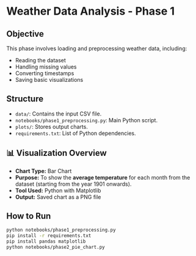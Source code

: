 # Weather Data Analysis - Phase 1

## Objective
This phase involves loading and preprocessing weather data, including:
- Reading the dataset
- Handling missing values
- Converting timestamps
- Saving basic visualizations

## Structure
- `data/`: Contains the input CSV file.
- `notebooks/phase1_preprocessing.py`: Main Python script.
- `plots/`: Stores output charts.
- `requirements.txt`: List of Python dependencies.

## 📊 Visualization Overview

- **Chart Type:** Bar Chart
- **Purpose:** To show the **average temperature** for each month from the dataset (starting from the year 1901 onwards).
- **Tool Used:** Python with Matplotlib
- **Output:** Saved chart as a PNG file

## How to Run
```bash
python notebooks/phase1_preprocessing.py
pip install -r requirements.txt
pip install pandas matplotlib
python notebooks/phase2_pie_chart.py


